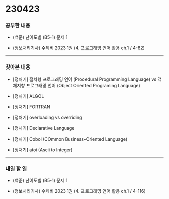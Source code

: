 # 230423

### 공부한 내용

- (백준) 난이도별 (B5-1) 문제 1

- (정보처리기사) 수제비 2023 1권 (4. 프로그래밍 언어 활용 ch.1 / 4-82)

---

### 찾아본 내용

- [정처기] 절차형 프로그래밍 언어 (Procedural Programming Language)
  vs 객체지향 프로그래밍 언어 (Object Oriented Programing Language)

- [정처기] ALGOL

- [정처기] FORTRAN

- [정처기] overloading vs overriding

- [정처기] Declarative Language

- [정처기] Cobol (COmmon Business-Oriented Language)

- [정처기] atoi (Ascii to Integer)

---

### 내일 할 일

- (백준) 난이도별 (B5-1) 문제 1

- (정보처리기사) 수제비 2023 1권 (4. 프로그래밍 언어 활용 ch.1 / 4-116)
